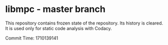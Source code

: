# libmpc - master branch

This repository contains frozen state of the repository.
Its history is cleared. It is used only for static code
analysis with Codacy.

Commit Time: 1710139141